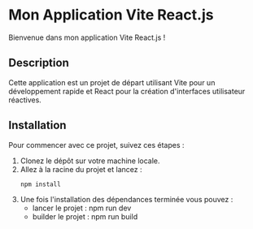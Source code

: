 # Mon Application Vite React.js

Bienvenue dans mon application Vite React.js ! 

## Description

Cette application est un projet de départ utilisant Vite pour un développement rapide et React pour la création d'interfaces utilisateur réactives.

## Installation

Pour commencer avec ce projet, suivez ces étapes :

1. Clonez le dépôt sur votre machine locale.
2. Allez à la racine du projet et lancez :
   ```bash
   npm install
3. Une fois l'installation des dépendances terminée vous pouvez :
   - lancer le projet : npm run dev
   - builder le projet : npm run build
   
